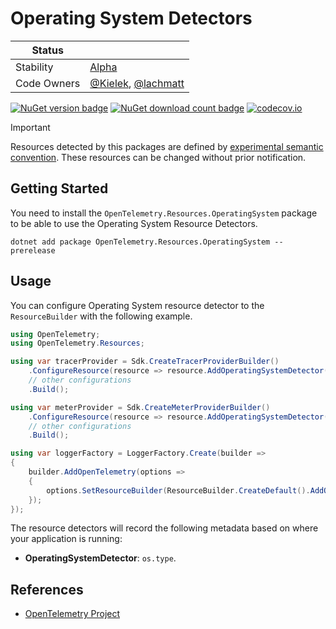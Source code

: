 # Operating System Detectors

| Status        |           |
| ------------- |-----------|
| Stability     |  [Alpha](..\..\Readme.md#alpha)|
| Code Owners   |  [@Kielek](https://github.com/Kielek), [@lachmatt](https://github.com/lachmatt)|

[![NuGet version badge](https://img.shields.io/nuget/v/OpenTelemetry.Resources.OperatingSystem)](https://www.nuget.org/packages/OpenTelemetry.Resources.OperatingSystem)
[![NuGet download count badge](https://img.shields.io/nuget/dt/OpenTelemetry.Resources.OperatingSystem)](https://www.nuget.org/packages/OpenTelemetry.Resources.OperatingSystem)
[![codecov.io](https://codecov.io/gh/open-telemetry/opentelemetry-dotnet-contrib/branch/main/graphs/badge.svg?flag=unittests-Resources.OperatingSystem)](https://app.codecov.io/gh/open-telemetry/opentelemetry-dotnet-contrib?flags[0]=unittests-Resources.OperatingSystem)

> [!IMPORTANT]
> Resources detected by this packages are defined by [experimental semantic convention](https://github.com/open-telemetry/semantic-conventions/blob/v1.26.0/docs/resource/os.md).
> These resources can be changed without prior notification.

## Getting Started

You need to install the
`OpenTelemetry.Resources.OperatingSystem` package to be able to use the
Operating System Resource Detectors.

```shell
dotnet add package OpenTelemetry.Resources.OperatingSystem --prerelease
```

## Usage

You can configure Operating System resource detector to
the `ResourceBuilder` with the following example.

```csharp
using OpenTelemetry;
using OpenTelemetry.Resources;

using var tracerProvider = Sdk.CreateTracerProviderBuilder()
    .ConfigureResource(resource => resource.AddOperatingSystemDetector())
    // other configurations
    .Build();

using var meterProvider = Sdk.CreateMeterProviderBuilder()
    .ConfigureResource(resource => resource.AddOperatingSystemDetector())
    // other configurations
    .Build();

using var loggerFactory = LoggerFactory.Create(builder =>
{
    builder.AddOpenTelemetry(options =>
    {
        options.SetResourceBuilder(ResourceBuilder.CreateDefault().AddOperatingSystemDetector());
    });
});
```

The resource detectors will record the following metadata based on where
your application is running:

- **OperatingSystemDetector**: `os.type`.

## References

- [OpenTelemetry Project](https://opentelemetry.io/)

